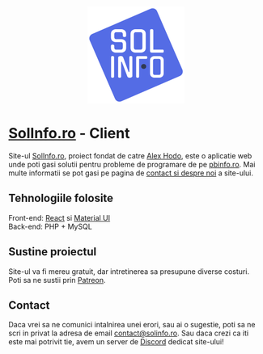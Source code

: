 <p align="center">
<img src="https://github.com/AlexHodo/SOLINFO.ro-Client/blob/master/public/logo192.png?raw=true">
</p>

# [SolInfo.ro](solinfo.ro) - Client
Site-ul [SolInfo.ro](solinfo.ro), proiect fondat de catre [Alex Hodo](https://www.instagram.com/alexhodo/), este o aplicatie web unde poti gasi solutii pentru probleme de programare de pe [pbinfo.ro](pbinfo.ro). Mai multe informatii se pot gasi pe pagina de [contact si despre noi](https://solinfo.ro/despre-contact) a site-ului.

## Tehnologiile folosite
Front-end: [React](https://github.com/facebook/create-react-app) si [Material UI](https://material-ui.com/)  
Back-end: PHP + MySQL

## Sustine proiectul
Site-ul va fi mereu gratuit, dar intretinerea sa presupune diverse costuri. Poti sa ne sustii prin [Patreon](https://www.patreon.com/alexhodo).

## Contact
Daca vrei sa ne comunici intalnirea unei erori, sau ai o sugestie, poti sa ne scri in privat la adresa de email [contact@solinfo.ro](mailto:contact@solinfo.ro). Sau daca crezi ca iti este mai potrivit tie, avem un server de [Discord](https://discord.gg/VKpMn92E3W) dedicat site-ului!
